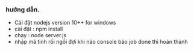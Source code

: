 ### hướng dẫn. 

- Cài đặt nodejs version 10++ for windows
- cài đặt : npm install 
- chạy : node server.js
- nhập mã tỉnh rồi ngồi đợi khi nào console báo job done thì hoàn thành